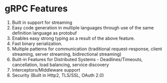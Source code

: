 # gRPC Features

1. Built in support for streaming
2. Easy code generation in multiple languages through use of the same definition language as protobuf
3. Enables easy strong typing as a result of the above feature.
4. Fast binary serialization.
5. Multiple patterns for communication (traditional request-response, client streaming, server streaming, bidirectional streaming)
6. Built-in Features for Distributed Systems - Deadlines/Timeouts, cancellation, load balancing, service discovery
7. Interceptors/Middleware support
8. Security (Built in Http2, TLS/SSL, OAuth 2.0)
